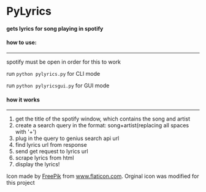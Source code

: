 # PyLyrics
#### gets lyrics for song playing in spotify



#### how to use:
---

spotify must be open in order for this to work


run `python pylyrics.py` for CLI mode


run `python pylyricsgui.py` for GUI mode

#### how it works
---
1. get the title of the spotify window, which contains the song and artist
2. create a search query in the format: song+artist(replacing all spaces with '+')
3. plug in the query to genius search api url
4. find lyrics url from response
5. send get request to lyrics url
6. scrape lyrics from html
7. display the lyrics!

Icon made by [FreePik](http://www.freepik.com/) from www.flaticon.com. Orginal icon was modified for this project
